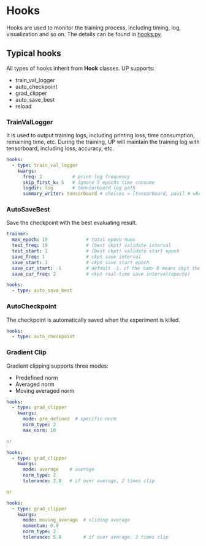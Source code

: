 # Hooks
Hooks are used to monitor the training process, including timing, log, visualization and so on.
The details can be found in [hooks.py](up/utils/general/hook_helper.py).

## Typical hooks
All types of hooks inherit from **Hook** classes. UP supports:
* train_val_logger
* auto_checkpoint
* grad_clipper
* auto_save_best
* reload

### TrainValLogger
It is used to output training logs, including printing loss, time consumption, remaining time, etc. 
During the training, UP will maintain the training log with tensorboard, including loss, accuracy, etc.

```yaml
hooks:
  - type: train_val_logger
    kwargs:
      freq: 2           # print log frequency
      skip_first_k: 5   # ignore 5 epochs time consume
      logdir: log       # tennsorboard log path
      summary_writer: tensorboard # choices = [tensorboard, pavi] # when use pavi, can not check log with tensorboard
```

### AutoSaveBest
Save the checkpoint with the best evaluating result.
```yaml
trainer:
  max_epoch: 19              # total epoch nums
  test_freq: 19              # (best ckpt) validate interval
  test_start: 1              # (best ckpt) validate start epoch
  save_freq: 1               # ckpt save interval
  save_start: 1              # ckpt save start epoch
  save_cur_start: -1         # default -1，if the num> 0 means ckpt the epoch start to real-time save 
  save_cur_freq: 2           # ckpt real-time save interval(epochs)

hooks:
  - type: auto_save_best
```

### AutoCheckpoint
The checkpoint is automatically saved when the experiment is killed.
```yaml
hooks:
  - type: auto_checkpoint
```

### Gradient Clip
Gradient clipping supports three modes: 
* Predefined norm 
* Averaged norm
* Moving averaged norm

```yaml
hooks:
  - type: grad_clipper
    kwargs:
      mode: pre_defined  # specific norm
      norm_type: 2
      max_norm: 10

or

hooks:
  - type: grad_clipper
    kwargs:
      mode: average    # average
      norm_type: 2
      tolerance: 2.0   # if over average, 2 times clip

or

hooks:
  - type: grad_clipper
    kwargs:
      mode: moving_average  # sliding average
      momentum: 0.9
      norm_type: 2
      tolerance: 5.0        # if over average, 2 times clip
```

